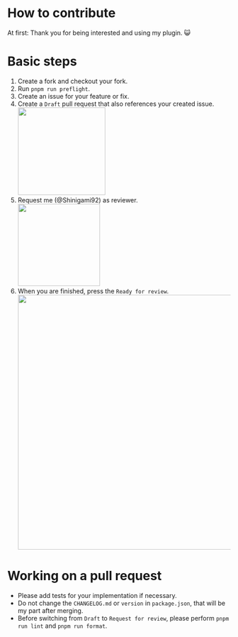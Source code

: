 # How to contribute

At first: Thank you for being interested and using my plugin. :smiley_cat:

# Basic steps

1. Create a fork and checkout your fork.
2. Run `pnpm run preflight`.
3. Create an issue for your feature or fix.
4. Create a `Draft` pull request that also references your created issue.  
   <img src="https://user-images.githubusercontent.com/7195563/94909445-78ee5e00-04a3-11eb-8c9b-8e743c6d6c0e.png" width="197px" />
5. Request me (@Shinigami92) as reviewer.  
   <img src="https://user-images.githubusercontent.com/7195563/94909295-3e84c100-04a3-11eb-9596-80e7ea52ab3f.png" width="185px" />
6. When you are finished, press the `Ready for review`.  
   <img src="https://user-images.githubusercontent.com/7195563/94908140-8d315b80-04a1-11eb-95ee-b57f23dfa885.png" width="574px" />

# Working on a pull request

- Please add tests for your implementation if necessary.
- Do not change the `CHANGELOG.md` or `version` in `package.json`, that will be my part after merging.
- Before switching from `Draft` to `Request for review`, please perform `pnpm run lint` and `pnpm run format`.
